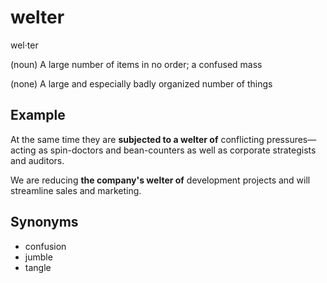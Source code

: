 # welter

wel·ter

(noun) A large number of items in no order; a confused mass

(none) A large and especially badly organized number of things

## Example

At the same time they are **subjected to a welter of** conflicting pressures—acting as spin-doctors and bean-counters as well as corporate strategists and auditors.

We are reducing **the company's welter of** development projects and will streamline sales and marketing.

## Synonyms

+ confusion
+ jumble
+ tangle

